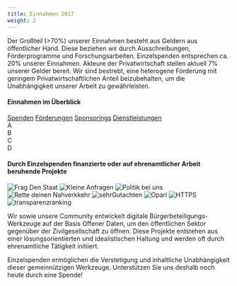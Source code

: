 ```yaml
---
title: Einnahmen 2017
weight: 2
---
```


<div class="einnahmen-kategorien d3chart"></div>

Der Großteil (>70%) unserer Einnahmen besteht aus Geldern aus öffentlicher Hand. Diese beziehen wir durch Ausschreibungen, Förderprogramme und Forschungsarbeiten. Einzelspenden entsprechen ca. 20% unserer Einnahmen. Akteure der Privatwirtschaft stellen aktuell 7% unserer Gelder bereit. Wir sind bestrebt, eine heterogene Förderung mit geringem Privatwirtschaftlichen Anteil beizubehalten, um die Unabhängigkeit unserer Arbeit zu gewährleisten.

#### Einnahmen im Überblick

<div class="einnahmen d3chart"></div>


<div id="js-incomes-nav" class="">
    <a href="#income-donations">Spenden</a>
    <a href="#income-institutions">Förderungen</a>
    <a href="#income-companies">Sponsorings</a>
    <a href="#income-services">Dienstleistungen</a>
</div>
<div class="js-incomes" id="income-donations"><div class="income-donations"></div>A</div>
<div class="js-incomes" id="income-institutions"><div class="income-institutions"></div>B</div>
<div class="js-incomes" id="income-companies"><div class="income-companies"></div>C</div>
<div class="js-incomes" id="income-services"><div class="income-services"></div>D</div>


#### Durch Einzelspenden finanzierte oder auf ehrenamtlicher Arbeit  beruhende Projekte

<div class="l__finance__logos">
    <img src="/okf/finanzierung/fragdenstaat.png" alt="Frag Den Staat">
    <img src="/okf/finanzierung/kleineanfragen.png" alt="Kleine Anfragen">
    <img src="/okf/finanzierung/politikbeiuns.png" alt="Politik bei uns">
    <img src="/okf/finanzierung/rettedeinennahverkehr.png" alt="Rette deinen Nahverkkehr">
    <img src="/okf/finanzierung/sehrgutachten.png" alt="sehrGutachten">
    <img src="/okf/finanzierung/oparl.png" alt="Oparl">
    <img src="/okf/finanzierung/https.png" alt="HTTPS">
    <img src="/okf/finanzierung/transparenzranking.png" alt="transparenzranking">
</div>

Wir sowie unsere Community entwickelt digitale Bürgerbeteiligungs-Werkzeuge auf der Basis Offener Daten, um den öffentlichen Sektor gegenüber der Zivilgesellschaft zu öffnen. Diese Projekte entstehen aus einer lösungsorientierten und idealistischen Haltung und werden oft durch ehrenamtliche Tätigkeit initiiert.

Einzelspenden ermöglichen die Verstetigung und inhaltliche Unabhängigkeit dieser gemeinnützigen Werkzeuge. Unterstützen Sie uns deshalb noch heute durch eine Spende!
